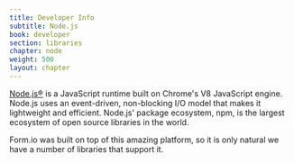 ```yaml
---
title: Developer Info
subtitle: Node.js
book: developer
section: libraries
chapter: node
weight: 500
layout: chapter
---
```

[Node.js®](https://nodejs.org) is a JavaScript runtime built on Chrome's V8 JavaScript engine. Node.js uses an event-driven, non-blocking I/O model that makes it lightweight and efficient. Node.js' package ecosystem, npm, is the largest ecosystem of open source libraries in the world.

Form.io was built on top of this amazing platform, so it is only natural we have a number of libraries that support it.